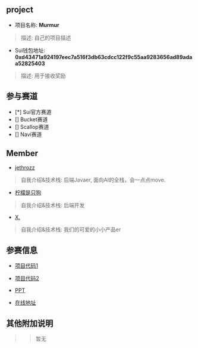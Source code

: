 ## project
- 项目名称: **Murmur**
> 描述: 自己的项目描述
- Sui钱包地址: **0xd43471a924197eec7a516f3db63cdcc122f9c55aa9283656ad89adaa52825403**
> 描述: 用于接收奖励

## 参与赛道
- [*] Sui官方赛道
- [] Bucket赛道
- [] Scallop赛道
- [] Navi赛道

## Member
- [jethrozz](https://github.com/jethrozz)
> 自我介绍&技术栈: 后端Javaer, 面向AI的全栈，会一点点move.
- [柠檬是只狗]()
> 自我介绍&技术栈: 后端开发
- [X.]()
> 自我介绍&技术栈: 我们的可爱的小小产品er

## 参赛信息
- [项目代码1](**https://github.com/jethrozz/murmur)
- [项目代码2](**)

- [PPT]()
- [在线地址]()

## 其他附加说明
>> 暂无
